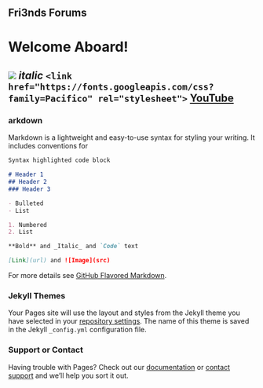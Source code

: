 ## Fri3nds Forums 

#      Welcome Aboard!  

## <img src="https://img.icons8.com/ios/50/000000/youtube-squared-filled.png"> _italic_ `<link href="https://fonts.googleapis.com/css?family=Pacifico" rel="stylesheet">` [YouTube](https://www.youtube.com/channel/UC73bWH3bDuZjr-9iryUIjyg?view_as=subscriber)

### arkdown

Markdown is a lightweight and easy-to-use syntax for styling your writing. It includes conventions for

```markdown
Syntax highlighted code block

# Header 1
## Header 2
### Header 3

- Bulleted
- List

1. Numbered
2. List

**Bold** and _Italic_ and `Code` text

[Link](url) and ![Image](src)
```

For more details see [GitHub Flavored Markdown](https://guides.github.com/features/mastering-markdown/).

### Jekyll Themes

Your Pages site will use the layout and styles from the Jekyll theme you have selected in your [repository settings](https://github.com/AFR3/Fri3nds1/settings). The name of this theme is saved in the Jekyll `_config.yml` configuration file.

### Support or Contact

Having trouble with Pages? Check out our [documentation](https://help.github.com/categories/github-pages-basics/) or [contact support](https://github.com/contact) and we’ll help you sort it out.

